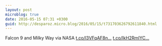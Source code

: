 ```yaml
---
layout: post
microblog: true
date: 2016-05-15 07:31 +0300
guid: http://desparoz.micro.blog/2016/05/15/t731703626792611840.html
---
```

Falcon 9 and Milky Way via NASA [t.co/l3VFqAF8n...](https://t.co/l3VFqAF8nN) [t.co/IkH2RmIYC...](https://t.co/IkH2RmIYC6)
